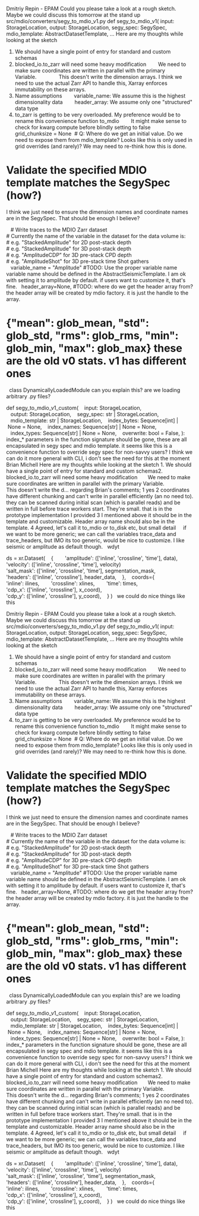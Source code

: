 Dmitriy Repin - EPAM
Could you please take a look at a rough sketch.  Maybe we could discuss this tomorrow at the stand up    src/mdio/converters/segy_to_mdio_v1.py  def segy_to_mdio_v1(      input: StorageLocation,      output: StorageLocation,      segy_spec: SegySpec,      mdio_template: AbstractDatasetTemplate,    …
Here are my thoughts while looking at the sketch
 

1. We should have a single point of entry for standard and custom schemas
2. blocked_io.to_zarr will need some heavy modification
  We need to make sure coordinates are written in parallel with the primary Variable.  
  This doesn't write the dimension arrays. I think we need to use the actual Zarr API to handle this, Xarray enforces immutability on these arrays.
3. Name assumptions
  variable_name: We assume this is the highest dimensionality data
  header_array: We assume only one "structured" data type
4. to_zarr is getting to be very overloaded. My preference would be to rename this convenience function to_mdio
  It might make sense to check for kwarg compute before blindly setting to false
 
 
grid_chunksize = None  # Q: Where do we get an initial value. Do we need to expose them from mdio_template?
Looks like this is only used in grid overrides (and rarely)? We may need to re-think how this is done. 
 
# Validate the specified MDIO template matches the SegySpec (how?)
I think we just need to ensure the dimension names and coordinate names are in the SegySpec. That should be enough I believe?
 
 

    # Write traces to the MDIO Zarr dataset
    # Currently the name of the variable in the dataset for the data volume is:
    # e.g. "StackedAmplitude" for 2D post-stack depth
    # e.g. "StackedAmplitude" for 3D post-stack depth
    # e.g. "AmplitudeCDP" for 3D pre-stack CPD depth
    # e.g. "AmplitudeShot" for 3D pre-stack time Shot gathers
    variable_name = "Amplitude" #TODO: Use the proper variable name
variable name should be defined in the AbstractSeismicTemplate. I am ok with setting it to amplitude by default. if users want to customize it, that's fine.
 
header_array=None, #TODO: where do we get the header array from?
the header array will be created by mdio factory. it is just the handle to the array.
 
# {"mean": glob_mean, "std": glob_std, "rms": glob_rms, "min": glob_min, "max": glob_max} these are the old v0 stats. v1 has different ones
 
class DynamicallyLoadedModule can you explain this? are we loading arbitrary .py files?
 
 

def segy_to_mdio_v1_custom(
    input: StorageLocation,
    output: StorageLocation,
    segy_spec: str | StorageLocation,
    mdio_template: str | StorageLocation,
    index_bytes: Sequence[int] | None = None,
    index_names: Sequence[str] | None = None, 
    index_types: Sequence[str] | None = None,
    overwrite: bool = False,
):
 
index_* parameters in the function signature should be gone, these are all encapsulated in segy spec and mdio template. it seems like this is a convenience function to override segy spec for non-savvy users? I think we can do it more general with CLI, i don't see the need for this at the moment
 
Brian Michell
Here are my thoughts while looking at the sketch          1. We should have a single point of entry for standard and custom schemas2. blocked_io.to_zarr will need some heavy modification  We need to make sure coordinates are written in parallel with the primary Variable.    This doesn't write the d…
regarding Brian's comments;
	1	yes
	2	coordinates have different chunking and can't write in parallel efficiently (an no need to). they can be scanned during initial scan (which is parallel reads) and be written in full before trace workers start. They're small. that is in the prototype implementation I provided
	3	I mentioned above it should be in the template and customizable. Header array name should also be in the template.
	4	Agreed, let's call it to_mdio or to_disk etc, but small detail
 
 
if we want to be more generic; we can call the variables trace_data and trace_headers, but IMO its too generic, would be nice to customize. I like seismic or amplitude as default though.
 
wdyt
 
 

ds = xr.Dataset(
    {
        'amplitude': (['inline', 'crossline', 'time'], data),
        'velocity': (['inline', 'crossline', 'time'], velocity)
        'salt_mask': (['inline', 'crossline', 'time'], segmentation_mask,
        'headers': (['inline', 'crossline'], header_data,
    },
    coords={
        'inline': ilines,
        'crossline': xlines,
        'time': times,
        'cdp_x': (['inline', 'crossline'], x_coord),
        'cdp_y': (['inline', 'crossline'], y_coord),
    }
)
 
we could do nice things like this
 

Dmitriy Repin - EPAM
Could you please take a look at a rough sketch.  Maybe we could discuss this tomorrow at the stand up    src/mdio/converters/segy_to_mdio_v1.py  def segy_to_mdio_v1(      input: StorageLocation,      output: StorageLocation,      segy_spec: SegySpec,      mdio_template: AbstractDatasetTemplate,    …
Here are my thoughts while looking at the sketch
 

1. We should have a single point of entry for standard and custom schemas
2. blocked_io.to_zarr will need some heavy modification
  We need to make sure coordinates are written in parallel with the primary Variable.  
  This doesn't write the dimension arrays. I think we need to use the actual Zarr API to handle this, Xarray enforces immutability on these arrays.
3. Name assumptions
  variable_name: We assume this is the highest dimensionality data
  header_array: We assume only one "structured" data type
4. to_zarr is getting to be very overloaded. My preference would be to rename this convenience function to_mdio
  It might make sense to check for kwarg compute before blindly setting to false
 
 
grid_chunksize = None  # Q: Where do we get an initial value. Do we need to expose them from mdio_template?
Looks like this is only used in grid overrides (and rarely)? We may need to re-think how this is done. 
 
# Validate the specified MDIO template matches the SegySpec (how?)
I think we just need to ensure the dimension names and coordinate names are in the SegySpec. That should be enough I believe?
 
 

    # Write traces to the MDIO Zarr dataset
    # Currently the name of the variable in the dataset for the data volume is:
    # e.g. "StackedAmplitude" for 2D post-stack depth
    # e.g. "StackedAmplitude" for 3D post-stack depth
    # e.g. "AmplitudeCDP" for 3D pre-stack CPD depth
    # e.g. "AmplitudeShot" for 3D pre-stack time Shot gathers
    variable_name = "Amplitude" #TODO: Use the proper variable name
variable name should be defined in the AbstractSeismicTemplate. I am ok with setting it to amplitude by default. if users want to customize it, that's fine.
 
header_array=None, #TODO: where do we get the header array from?
the header array will be created by mdio factory. it is just the handle to the array.
 
# {"mean": glob_mean, "std": glob_std, "rms": glob_rms, "min": glob_min, "max": glob_max} these are the old v0 stats. v1 has different ones
 
class DynamicallyLoadedModule can you explain this? are we loading arbitrary .py files?
 
 

def segy_to_mdio_v1_custom(
    input: StorageLocation,
    output: StorageLocation,
    segy_spec: str | StorageLocation,
    mdio_template: str | StorageLocation,
    index_bytes: Sequence[int] | None = None,
    index_names: Sequence[str] | None = None, 
    index_types: Sequence[str] | None = None,
    overwrite: bool = False,
):
 
index_* parameters in the function signature should be gone, these are all encapsulated in segy spec and mdio template. it seems like this is a convenience function to override segy spec for non-savvy users? I think we can do it more general with CLI, i don't see the need for this at the moment
 
Brian Michell
Here are my thoughts while looking at the sketch          1. We should have a single point of entry for standard and custom schemas2. blocked_io.to_zarr will need some heavy modification  We need to make sure coordinates are written in parallel with the primary Variable.    This doesn't write the d…
regarding Brian's comments;
	1	yes
	2	coordinates have different chunking and can't write in parallel efficiently (an no need to). they can be scanned during initial scan (which is parallel reads) and be written in full before trace workers start. They're small. that is in the prototype implementation I provided
	3	I mentioned above it should be in the template and customizable. Header array name should also be in the template.
	4	Agreed, let's call it to_mdio or to_disk etc, but small detail
 
 
if we want to be more generic; we can call the variables trace_data and trace_headers, but IMO its too generic, would be nice to customize. I like seismic or amplitude as default though.
 
wdyt
 
 

ds = xr.Dataset(
    {
        'amplitude': (['inline', 'crossline', 'time'], data),
        'velocity': (['inline', 'crossline', 'time'], velocity)
        'salt_mask': (['inline', 'crossline', 'time'], segmentation_mask,
        'headers': (['inline', 'crossline'], header_data,
    },
    coords={
        'inline': ilines,
        'crossline': xlines,
        'time': times,
        'cdp_x': (['inline', 'crossline'], x_coord),
        'cdp_y': (['inline', 'crossline'], y_coord),
    }
)
 
we could do nice things like this
 